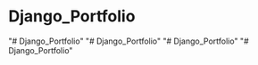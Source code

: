 # Django_Portfolio
"# Django_Portfolio" 
"# Django_Portfolio" 
"# Django_Portfolio" 
"# Django_Portfolio" 

